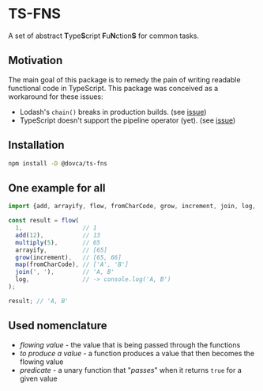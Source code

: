 # TS-FNS

A set of abstract **T**ype**S**cript **F**u**N**ction**S** for common tasks.

## Motivation

The main goal of this package is to remedy the pain of writing readable functional code in TypeScript.
This package was conceived as a workaround for these issues:

- Lodash's `chain()` breaks in production builds. (see [issue](https://github.com/lodash/lodash/issues/3298))
- TypeScript doesn't support the pipeline operator (yet). (see [issue](https://github.com/microsoft/TypeScript/issues/17718))

## Installation

```bash
npm install -D @dovca/ts-fns
```

## One example for all

```typescript
import {add, arrayify, flow, fromCharCode, grow, increment, join, log, map, multiply} from '@dovca/ts-fns';

const result = flow(
  1,                 // 1
  add(12),           // 13
  multiply(5),       // 65
  arrayify,          // [65]
  grow(increment),   // [65, 66]
  map(fromCharCode), // ['A', 'B']
  join(', '),        // 'A, B'
  log,               // -> console.log('A, B')
);

result; // 'A, B'
```

## Used nomenclature

- *flowing value* - the value that is being passed through the functions
- *to produce a value* - a function produces a value that then becomes the flowing value
- *predicate* - a unary function that "*passes*" when it returns `true` for a given value
